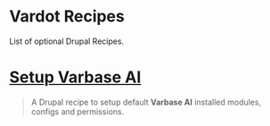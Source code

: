 # Vardot Recipes

List of optional Drupal Recipes.

# [Setup Varbase AI](https://github.com/Vardot/setup-varbase-ai)
> A Drupal recipe to setup default **Varbase AI** installed modules, configs and permissions.
